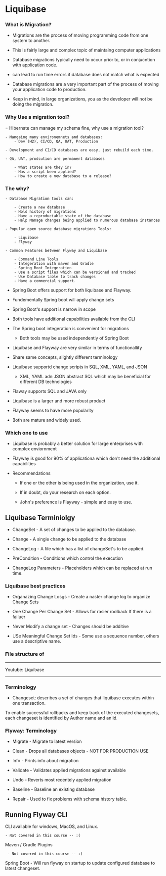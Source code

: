 # Liquibase

### What is Migration? 

- Migrations are the process of moving programming code from one system to another.


- This is fairly large and complex topic of maintaing computer applications


- Database migrations typically need to occur prior to, or in conjucntion with application code. 

- can lead to run time errors if database does not match what is expected


- Database migrations are a very important part of the process of moving your application code to production. 


- Keep in mind, in large organizations, you as the developer will not be doing the migration. 


### Why Use a migration tool? 

= Hibernate can manage my schema fine, why use a migration tool?

    - Mangaing many environemnets and databases:
        - Dev (H2), CI/CD, QA, UAT, Production
    
    - Development and CI/CD databases are easy, just rebuild each time.

    - QA, UAT, prodcution are permanent databases

        - What states are they in?
        - Has a script been applied?
        - How to create a new database to a release?
    

### The why?

    - Database Migration tools can:

        - Create a new database
        - Hold history of migrations
        - Have a reproduciable state of the database
        - Help Manage changes being applied to numerous database instances

    - Popular open source database migrations Tools:

        - Liquibase
        - Flyway
    
    - Common Features between Flyway and Liquibase

        - Command Line Tools
        - Integeration with maven and Gradle
        - Spring Boot Integeration
        - Use a script files which can be versioned and tracked
        - Use Database table to track changes
        - Have a commercial support. 

- Spring Boot offers support for both liquibase and Flayway.      

- Fundementally Spring boot will apply change sets

- Spring Boot's support is narrow in scope

- Both tools have additional capabilities available from the CLI

- The Spring boot integeration is convenient for migrations

    - Both tools may be used independently of Spring Boot

- Liquibase and Flayway are very similar in terms of functionallity

- Share same concepts, slightly different terminology

- Liquibase supportd change scripts in SQL, XML, YAML, and JSON

    - XML, YAML adn JSON abstract SQL which may be beneficial for different DB technologies


- Flaway supports SQL and JAVA only

- Liquibase is a larger and more robust product

- Flayway seems to have more popularity

- Both are mature and widely used. 


### Which one to use 


- Liquibase is probably a better solution for large enterprises with complex enviornment

- Flayway is good for 90% of applicationa which don't  need the additional capabilities 

- Recommendations

    - If one or the other is being used in the organization, use it.


    - If in doubt, do your research on each option.

    - John's preference is Flayway - simple and easy to use. 


## Liquibase Terminiolgy 


- ChangeSet - A set of changes to be applied to the database.

- Change - A single change to be applied to the database


- ChangeLog - A file which has a list of changeSet's to be applied. 

 - PreCondition - Conditions which control the execution


 - ChangeLog Parameters - Placeholders which can be replaced at run time. 



### Liquibase best practices


- Organazing Change Losgs - Create a naster change  log to organize Change Sets



- One Change Per Change Set - Allows for rasier roolback If there is a failuer 


- Never Modify a change set - Changes should be additive 

- USe Meaningful Change Set Ids - Some  use a sequence number, others use a descriptive name. 


### File structure of 


---------------------------------------------------------------------------------------------------------

Youtube: Liquibase 


---------------------------------------------------------------------------------------------------------


### Terminology 


- Changeset: describes a set of changes that liquibase executes within one transaction. 

To enable successful rollbacks and keep track of the executed changesets, each changeset is identified by Author name and an id. 




### Flyway: Terminology 


- Migrate - Migrate to latest version

- Clean - Drops all databases objects - NOT FOR PRODUCTION USE

- Info - Prints info about migration 

- Validate - Validates applied migrations against available 

- Undo - Reverts most recentely applied migration

- Baseline - Baseline an existing database

- Repair - Used to fix problems with schema history table. 

## Running Flyway CLI 

CLI available for windows, MacOS, and Linux.

    - Not covered in this course -- :(

 Maven / Gradle Plugins 

     - Not covered in this course -- :(

Spring Boot - Will run flyway on startup to update configured database to latest changeset. 







